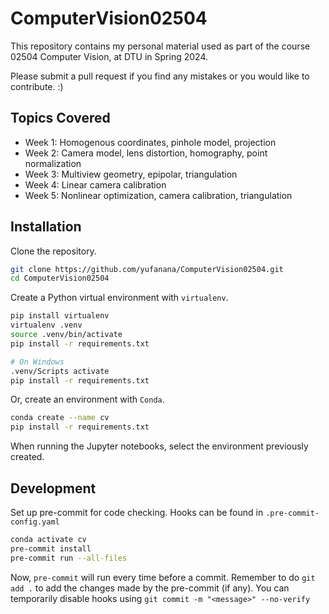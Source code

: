 # ComputerVision02504

This repository contains my personal material used as part of the course 02504 Computer Vision, at DTU in Spring 2024.

Please submit a pull request if you find any mistakes or you would like to contribute. :)

## Topics Covered

- Week 1: Homogenous coordinates, pinhole model, projection
- Week 2: Camera model, lens distortion, homography, point normalization
- Week 3: Multiview geometry, epipolar, triangulation
- Week 4: Linear camera calibration
- Week 5: Nonlinear optimization, camera calibration, triangulation

## Installation

Clone the repository.

```bash
git clone https://github.com/yufanana/ComputerVision02504.git
cd ComputerVision02504
```

Create a Python virtual environment with `virtualenv`.

```bash
pip install virtualenv
virtualenv .venv
source .venv/bin/activate
pip install -r requirements.txt
```

```bash
# On Windows
.venv/Scripts activate
pip install -r requirements.txt
```

Or, create an environment with `Conda`.

```bash
conda create --name cv
pip install -r requirements.txt
```

When running the Jupyter notebooks, select the environment previously created.

## Development

Set up pre-commit for code checking. Hooks can be found in `.pre-commit-config.yaml`

```bash
conda activate cv
pre-commit install
pre-commit run --all-files
```

Now, `pre-commit` will run every time before a commit. Remember to do `git add .` to add the changes made by the pre-commit (if any). You can temporarily disable hooks using `git commit -m "<message>" --no-verify`
